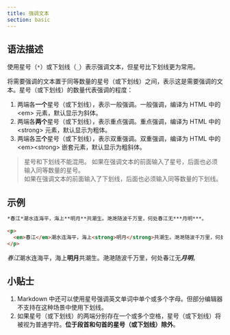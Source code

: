 ```yaml
---
title: 强调文本
section: basic
---
```


## 语法描述

使用星号（```*```）或下划线（```_```）表示强调文本，但星号比下划线更为常用。

将需要强调的文本置于同等数量的星号（或下划线）之间，表示这是需要强调的文本。星号（或下划线）的数量代表强调的程度：

1. 两端各**一个**星号（或下划线），表示一般强调。一般强调，编译为 HTML 中的 \<em> 元素，默认显示为斜体。
2. 两端各**两个**星号（或下划线），表示重点强调。重点强调，编译为 HTML 中的 \<strong> 元素，默认显示为粗体。
3. 两端各**三个**星号（或下划线），表示双重强调。双重强调，编译为 HTML 中的 \<em>\<strong> 嵌套元素，默认显示为粗斜体。

> 星号和下划线不能混用。
> 如果在强调文本的前面输入了星号，后面也必须输入同等数量的星号。  
> 如果在强调文本的前面输入了下划线，后面也必须输入同等数量的下划线。

## 示例

```markdown
*春江*潮水连海平，海上**明月**共潮生。滟滟随波千万里，何处春江无***月明***。
```

```html
<p>
  <em>春江</em>潮水连海平，海上<strong>明月</strong>共潮生。滟滟随波千万里，何处春江无<em><strong>月明</strong></em>。
</p>
```

<div class='exmp'>
  <p><em>春江</em>潮水连海平，海上<strong>明月</strong>共潮生。滟滟随波千万里，何处春江无<em><strong>月明</strong></em>。</p>
</div>

## 小贴士

1. Markdown 中还可以使用星号强调英文单词中单个或多个字母。但部分编辑器不支持在这种场景中使用下划线。
2. 如果星号（或下划线）的两端分别存在一个或多个空格，星号（或下划线）将被视为普通字符。**位于段首和句首的星号（或下划线）除外**。

